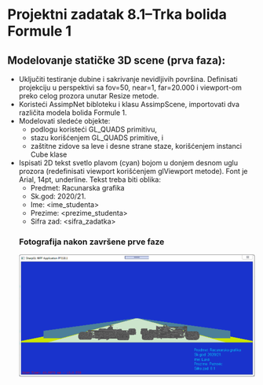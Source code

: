 # Projektni zadatak 8.1–Trka bolida Formule 1
## Modelovanje statičke 3D scene (prva faza): 
* Uključiti testiranje dubine i sakrivanje nevidljivih površina. Definisati projekciju u perspektivi sa fov=50, near=1, far=20.000 i viewport-om preko celog prozora unutar Resize metode.
* Koristeći AssimpNet bibloteku i klasu AssimpScene, importovati dva različita modela bolida Formule 1.
* Modelovati sledeće objekte: 
	* podlogu koristeći GL_QUADS primitivu, 
  * stazu korišćenjem GL_QUADS primitive, i
  * zaštitne zidove sa leve i desne strane staze, korišćenjem instanci Cube klase
* Ispisati 2D tekst svetlo plavom (cyan) bojom u donjem desnom uglu prozora (redefinisati viewport korišćenjem glViewport metode). Font je Arial, 14pt, underline. Tekst treba biti oblika:
  * Predmet: Racunarska grafika 
  * Sk.god: 2020/21.
  * Ime: <ime_studenta>
  * Prezime: <prezime_studenta>
  * Sifra zad: <sifra_zadatka>
  ### Fotografija nakon završene prve faze
  <img src="foto/Trka bolida Formule 1 OpenGL Projekat.PNG" width="900">
